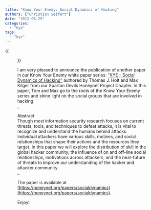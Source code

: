```yaml
---
title: "Know Your Enemy: Social Dynamics of Hacking"
authors: ["Christian Seifert"]
date: "2012-05-29"
categories: 
  - "kye"
tags: 
  - "kye"
---
```

{{<figure src="images/banner.png" alt="Banner" width="50%">}}

I am very pleased to announce the publication of another paper in our Know Your Enemy white paper series: ["KYE - Social Dynamics of Hacking"](https://honeynet.org/papers/socialdynamics) authored by Thomas J. Holt and Max Kilger from our Spartan Devils Honeynet Project Chapter. In this paper, Tom and Max go to the roots of the Know Your Enemy series and shine light on the social groups that are involved in hacking.  
_ 

Abstract  
Though most information security research focuses on current threats, tools, and techniques to defeat attacks, it is vital to recognize and understand the humans behind attacks. Individual attackers have various skills, motives, and social relationships that shape their actions and the resources they target. In this paper we will explore the distribution of skill in the global hacker community, the influence of on and off-line social relationships, motivations across attackers, and the near-future of threats to improve our understanding of the hacker and attacker community.  
_  
  
The paper is available at [https://honeynet.org/papers/socialdynamics](https://honeynet.org/papers/socialdynamics).  
  
Enjoy!
